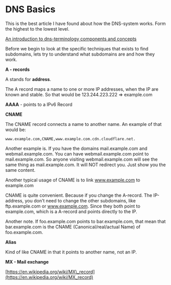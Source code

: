 # DNS Basics

This is the best article I have found about how the DNS-system works. Form the highest to the lowest level.

[An introduction to dns-terminology components and concepts](https://www.digitalocean.com/community/tutorials/an-introduction-to-dns-terminology-components-and-concepts)

Before we begin to look at the specific techniques that exists to find subdomains, lets try to understand what subdomains are and how they work.

 **A - records**

A stands for **address**.

The A record maps a name to one or more IP addresses, when the IP are known and stable. So that would be 123.244.223.222 =&gt; example.com

**AAAA** - points to a IPv6 Record

 **CNAME**

The CNAME record connects a name to another name. An example of that would be:

```text
www.example.com,CNAME,www.example.com.cdn.cloudflare.net.
```

Another example is. If you have the domains mail.example.com and webmail.example.com. You can have webmail.example.com point to mail.example.com. So anyone visiting webmail.example.com will see the same thing as mail.example.com. It will NOT redirect you. Just show you the same content.

Another typical usage of CNAME is to link www.example.com to example.com

CNAME is quite convenient. Because if you change the A-record. The IP-address, you don't need to change the other subdomains, like ftp.example.com or www.example.com. Since they both point to example.com, which is a A-record and points directly to the IP.

Another note. If foo.example.com points to bar.example.com, that mean that bar.example.com is the CNAME \(Canonical/real/actual Name\) of foo.example.com.

 **Alias**

Kind of like CNAME in that it points to another name, not an IP.

 **MX - Mail exchange**

[https://en.wikipedia.org/wiki/MX\_record](https://en.wikipedia.org/wiki/MX_record)

